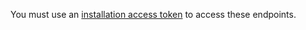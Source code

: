 You must use an [installation access token](/apps/building-github-apps/authenticating-with-github-apps/#authenticating-as-an-installation) to access these endpoints.
